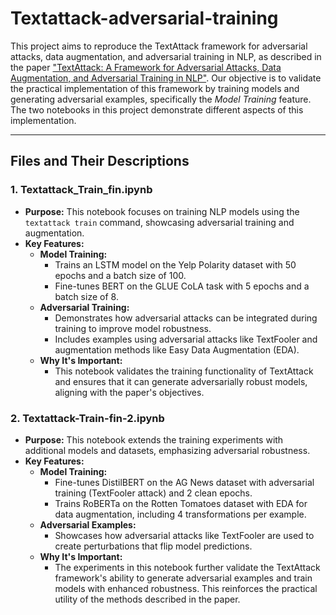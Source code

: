 # Textattack-adversarial-training

This project aims to reproduce the TextAttack framework for adversarial attacks, data augmentation, and adversarial training in NLP, as described in the paper ["TextAttack: A Framework for Adversarial Attacks, Data Augmentation, and Adversarial Training in NLP"](https://arxiv.org/abs/2005.05909). 
Our objective is to validate the practical implementation of this framework by training models and generating adversarial examples, specifically the *Model Training* feature. The two notebooks in this project demonstrate different aspects of this implementation.

---

## **Files and Their Descriptions**

### 1. **Textattack_Train_fin.ipynb**
   - **Purpose:** This notebook focuses on training NLP models using the `textattack train` command, showcasing adversarial training and augmentation.
   - **Key Features:**
     - **Model Training:**
       - Trains an LSTM model on the Yelp Polarity dataset with 50 epochs and a batch size of 100.
       - Fine-tunes BERT on the GLUE CoLA task with 5 epochs and a batch size of 8.
     - **Adversarial Training:**
       - Demonstrates how adversarial attacks can be integrated during training to improve model robustness.
       - Includes examples using adversarial attacks like TextFooler and augmentation methods like Easy Data Augmentation (EDA).
     - **Why It's Important:**
       - This notebook validates the training functionality of TextAttack and ensures that it can generate adversarially robust models, aligning with the paper's objectives.

### 2. **Textattack-Train-fin-2.ipynb**
   - **Purpose:** This notebook extends the training experiments with additional models and datasets, emphasizing adversarial robustness.
   - **Key Features:**
     - **Model Training:**
       - Fine-tunes DistilBERT on the AG News dataset with adversarial training (TextFooler attack) and 2 clean epochs.
       - Trains RoBERTa on the Rotten Tomatoes dataset with EDA for data augmentation, including 4 transformations per example.
     - **Adversarial Examples:**
       - Showcases how adversarial attacks like TextFooler are used to create perturbations that flip model predictions.
     - **Why It's Important:**
       - The experiments in this notebook further validate the TextAttack framework's ability to generate adversarial examples and train models with enhanced robustness. This reinforces the practical utility of the methods described in the paper.

